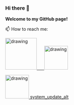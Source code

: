### Hi there 👋

**Welcome to my GitHub page!**

📫 How to reach me:

<a href="https://www.linkedin.com/in/kamrul-hasan-60767a183/"><img src="https://res.cloudinary.com/importdata/image/upload/v1595012354/linkedin_t9qiwy.png" alt="drawing" width="100"/> &nbsp;&nbsp;&nbsp;&nbsp;
<a href="https://www.kaggle.com/kh1997"><img src="https://res.cloudinary.com/importdata/image/upload/v1595012924/kaggle_ksaktb.png" alt="drawing" width="75"/>

<a href="hhttps://www.overleaf.com/download/project/6125f0d1a2397d68fb1e60e5/build/17b9d7ad903-5c6ff35ba440ff44/output/output.pdf?compileGroup=standard&clsiserverid=clsi-pre-emp-e2-e-mcs6&popupDownload=true"><img src="https://res.cloudinary.com/importdata/image/upload/v1595012924/kaggle_ksaktb.png" alt="drawing" width="75"/>
<span class="material-icons-outlined">
system_update_alt
</span>
  
